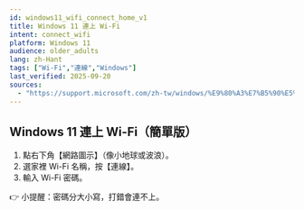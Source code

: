 ```yaml
---
id: windows11_wifi_connect_home_v1
title: Windows 11 連上 Wi-Fi
intent: connect_wifi
platform: Windows 11
audience: older_adults
lang: zh-Hant
tags: ["Wi-Fi","連線","Windows"]
last_verified: 2025-09-20
sources:
  - "https://support.microsoft.com/zh-tw/windows/%E9%80%A3%E7%B5%90%E5%88%B0-wi-fi-3b9a48f4-ef47-4f2f-9a6d-5e34a2b1c9ac"
---
```


## Windows 11 連上 Wi-Fi（簡單版）

1. 點右下角【網路圖示】（像小地球或波浪）。  
2. 選家裡 Wi-Fi 名稱，按【連線】。  
3. 輸入 Wi-Fi 密碼。  

👉 小提醒：密碼分大小寫，打錯會連不上。
